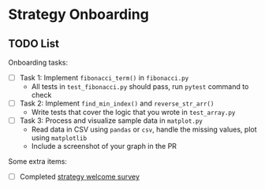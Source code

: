 # Strategy Onboarding

## TODO List

Onboarding tasks:

- [ ] Task 1: Implement `fibonacci_term()` in `fibonacci.py`
  - All tests in `test_fibonacci.py` should pass, run `pytest` command to check
- [ ] Task 2: Implement `find_min_index()` and `reverse_str_arr()`
  - Write tests that cover the logic that you wrote in `test_array.py`
- [ ] Task 3: Process and visualize sample data in `matplot.py`
  - Read data in CSV using `pandas` or `csv`, handle the missing values, plot using `matplotlib`
  - Include a screenshot of your graph in the PR

Some extra items:

- [ ] Completed [strategy welcome survey](https://forms.gle/SKozF7TUn8o385zd8)

<!-- 
## Questions

Feel free to put any questions, comments, or concerns here. If you have anything you want reviewers to double-check, also good to flag it here!
-->
